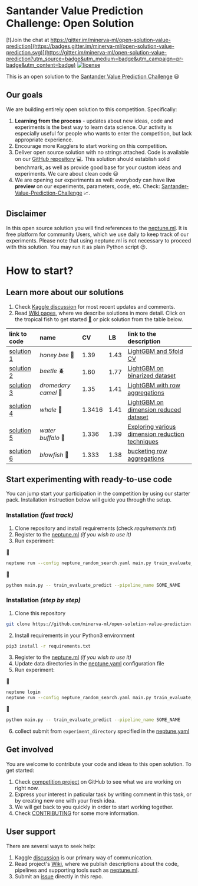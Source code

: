 # Santander Value Prediction Challenge: Open Solution

[![Join the chat at https://gitter.im/minerva-ml/open-solution-value-prediction](https://badges.gitter.im/minerva-ml/open-solution-value-prediction.svg)](https://gitter.im/minerva-ml/open-solution-value-prediction?utm_source=badge&utm_medium=badge&utm_campaign=pr-badge&utm_content=badge)
[![license](https://img.shields.io/github/license/mashape/apistatus.svg?maxAge=2592000)](https://github.com/minerva-ml/open-solution-value-prediction/blob/master/LICENSE)

This is an open solution to the [Santander Value Prediction Challenge](https://www.kaggle.com/c/santander-value-prediction-challenge) :smiley:

## Our goals
We are building entirely open solution to this competition. Specifically:
1. **Learning from the process** - updates about new ideas, code and experiments is the best way to learn data science. Our activity is especially useful for people who wants to enter the competition, but lack appropriate experience.
1. Encourage more Kagglers to start working on this competition.
1. Deliver open source solution with no strings attached. Code is available on our [GitHub repository](https://github.com/neptune-ml/open-solution-value-prediction) :computer:. This solution should establish solid benchmark, as well as provide good base for your custom ideas and experiments. We care about clean code :smiley:
1. We are opening our experiments as well: everybody can have **live preview** on our experiments, parameters, code, etc. Check: [Santander-Value-Prediction-Challenge](https://app.neptune.ml/neptune-ml/Santander-Value-Prediction-Challenge) :chart_with_upwards_trend:.

## Disclaimer
In this open source solution you will find references to the [neptune.ml](https://neptune.ml). It is free platform for community Users, which we use daily to keep track of our experiments. Please note that using neptune.ml is not necessary to proceed with this solution. You may run it as plain Python script :wink:.

# How to start?
## Learn more about our solutions
1. Check [Kaggle discussion](https://www.kaggle.com/c/santander-value-prediction-challenge/discussion/59299) for most recent updates and comments.
1. Read [Wiki pages](https://github.com/neptune-ml/open-solution-value-prediction/wiki), where we describe solutions in more detail. Click on the tropical fish to get started [:tropical_fish:](https://github.com/neptune-ml/open-solution-value-prediction/wiki) or pick solution from the table below.

|link to code|name|CV|LB|link to the description|
|:---|:---|:---|:---|:---|
|[solution 1](https://github.com/neptune-ml/open-solution-value-prediction/tree/solution-1)|*honey bee* :honeybee:|1.39|1.43|[LightGBM and 5fold CV](LightGBM-and-5fold-CV)|
|[solution 2](https://github.com/neptune-ml/open-solution-value-prediction/tree/solution-2)|*beetle* :beetle:|1.60|1.77|[LightGBM on binarized dataset](LightGBM-on-binarized-dataset)|
|[solution 3](https://github.com/neptune-ml/open-solution-value-prediction/tree/solution-3)|*dromedary camel* :dromedary_camel:|1.35|1.41|[LightGBM with row aggregations](LightGBM-with-row-aggregations)|
|[solution 4](https://github.com/neptune-ml/open-solution-value-prediction/tree/solution-6)|*whale* :whale:|1.3416|1.41|[LightGBM on dimension reduced dataset](LightGBM-on-dimension-reduced-dataset)|
|[solution 5](https://github.com/neptune-ml/open-solution-value-prediction/tree/solution-6)|*water buffalo* :water_buffalo:|1.336|1.39|[Exploring various dimension reduction techniques](Exploring-various-dimension-reduction-techniques)|
|[solution 6](https://github.com/neptune-ml/open-solution-value-prediction/tree/solution-6)|*blowfish* :blowfish:|1.333|1.38|[bucketing row aggregations](bucketing-row-aggregations)|

## Start experimenting with ready-to-use code
You can jump start your participation in the competition by using our starter pack. Installation instruction below will guide you through the setup.

### Installation _(fast track)_
1. Clone repository and install requirements (check _requirements.txt_)
1. Register to the [neptune.ml](https://neptune.ml/login) _(if you wish to use it)_
1. Run experiment:

:trident:
```bash
neptune run --config neptune_random_search.yaml main.py train_evaluate_predict --pipeline_name SOME_NAME
```

:snake:
```bash
python main.py -- train_evaluate_predict --pipeline_name SOME_NAME
```

### Installation _(step by step)_
1. Clone this repository
```bash
git clone https://github.com/minerva-ml/open-solution-value-prediction.git
```
2. Install requirements in your Python3 environment
```bash
pip3 install -r requirements.txt
```
3. Register to the [neptune.ml](https://neptune.ml/login) _(if you wish to use it)_
4. Update data directories in the [neptune.yaml](https://github.com/minerva-ml/open-solution-value-prediction/blob/master/neptune.yaml) configuration file
5. Run experiment:

:trident:
```bash
neptune login
neptune run --config neptune_random_search.yaml main.py train_evaluate_predict --pipeline_name SOME_NAME
```

:snake:
```bash
python main.py -- train_evaluate_predict --pipeline_name SOME_NAME
```

6. collect submit from `experiment_directory` specified in the [neptune.yaml](https://github.com/minerva-ml/open-solution-value-prediction/blob/master/neptune.yaml)

## Get involved
You are welcome to contribute your code and ideas to this open solution. To get started:
1. Check [competition project](https://github.com/minerva-ml/open-solution-value-prediction/projects/1) on GitHub to see what we are working on right now.
1. Express your interest in paticular task by writing comment in this task, or by creating new one with your fresh idea.
1. We will get back to you quickly in order to start working together.
1. Check [CONTRIBUTING](CONTRIBUTING.md) for some more information.

## User support
There are several ways to seek help:
1. Kaggle [discussion](https://www.kaggle.com/c/santander-value-prediction-challenge) is our primary way of communication.
1. Read project's [Wiki](https://github.com/minerva-ml/open-solution-value-prediction/wiki), where we publish descriptions about the code, pipelines and supporting tools such as [neptune.ml](https://neptune.ml).
1. Submit an [issue]((https://github.com/minerva-ml/open-solution-value-prediction/issues)) directly in this repo.
